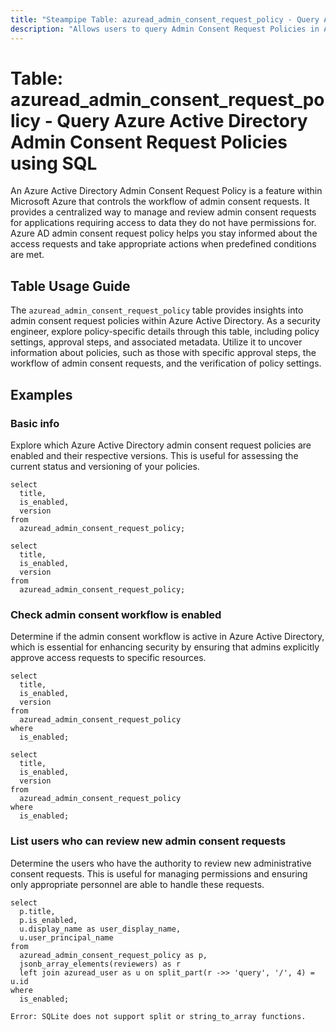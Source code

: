 ```yaml
---
title: "Steampipe Table: azuread_admin_consent_request_policy - Query Azure Active Directory Admin Consent Request Policies using SQL"
description: "Allows users to query Admin Consent Request Policies in Azure Active Directory, specifically the policy settings that control the workflow of admin consent requests, providing insights into the permissions and access management."
---
```


# Table: azuread_admin_consent_request_policy - Query Azure Active Directory Admin Consent Request Policies using SQL

An Azure Active Directory Admin Consent Request Policy is a feature within Microsoft Azure that controls the workflow of admin consent requests. It provides a centralized way to manage and review admin consent requests for applications requiring access to data they do not have permissions for. Azure AD admin consent request policy helps you stay informed about the access requests and take appropriate actions when predefined conditions are met.

## Table Usage Guide

The `azuread_admin_consent_request_policy` table provides insights into admin consent request policies within Azure Active Directory. As a security engineer, explore policy-specific details through this table, including policy settings, approval steps, and associated metadata. Utilize it to uncover information about policies, such as those with specific approval steps, the workflow of admin consent requests, and the verification of policy settings.

## Examples

### Basic info
Explore which Azure Active Directory admin consent request policies are enabled and their respective versions. This is useful for assessing the current status and versioning of your policies.

```sql+postgres
select
  title,
  is_enabled,
  version
from
  azuread_admin_consent_request_policy;
```

```sql+sqlite
select
  title,
  is_enabled,
  version
from
  azuread_admin_consent_request_policy;
```

### Check admin consent workflow is enabled
Determine if the admin consent workflow is active in Azure Active Directory, which is essential for enhancing security by ensuring that admins explicitly approve access requests to specific resources.

```sql+postgres
select
  title,
  is_enabled,
  version
from
  azuread_admin_consent_request_policy
where
  is_enabled;
```

```sql+sqlite
select
  title,
  is_enabled,
  version
from
  azuread_admin_consent_request_policy
where
  is_enabled;
```

### List users who can review new admin consent requests
Determine the users who have the authority to review new administrative consent requests. This is useful for managing permissions and ensuring only appropriate personnel are able to handle these requests.

```sql+postgres
select
  p.title,
  p.is_enabled,
  u.display_name as user_display_name,
  u.user_principal_name
from
  azuread_admin_consent_request_policy as p,
  jsonb_array_elements(reviewers) as r
  left join azuread_user as u on split_part(r ->> 'query', '/', 4) = u.id
where
  is_enabled;
```

```sql+sqlite
Error: SQLite does not support split or string_to_array functions.
```